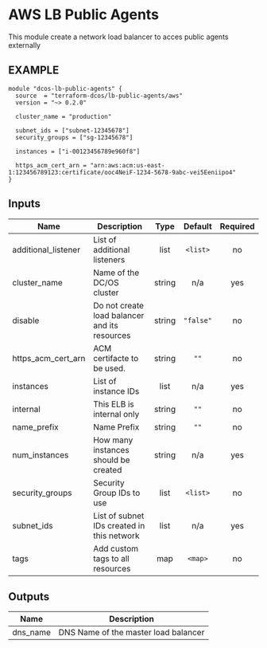 AWS LB Public Agents
============
This module create a network load balancer to acces public agents externally

EXAMPLE
-------

```hcl
module "dcos-lb-public-agents" {
  source  = "terraform-dcos/lb-public-agents/aws"
  version = "~> 0.2.0"

  cluster_name = "production"

  subnet_ids = ["subnet-12345678"]
  security_groups = ["sg-12345678"]

  instances = ["i-00123456789e960f8"]

  https_acm_cert_arn = "arn:aws:acm:us-east-1:123456789123:certificate/ooc4NeiF-1234-5678-9abc-vei5Eeniipo4"
}
```

## Inputs

| Name | Description | Type | Default | Required |
|------|-------------|:----:|:-----:|:-----:|
| additional\_listener | List of additional listeners | list | `<list>` | no |
| cluster\_name | Name of the DC/OS cluster | string | n/a | yes |
| disable | Do not create load balancer and its resources | string | `"false"` | no |
| https\_acm\_cert\_arn | ACM certifacte to be used. | string | `""` | no |
| instances | List of instance IDs | list | n/a | yes |
| internal | This ELB is internal only | string | `""` | no |
| name\_prefix | Name Prefix | string | `""` | no |
| num\_instances | How many instances should be created | string | n/a | yes |
| security\_groups | Security Group IDs to use | list | `<list>` | no |
| subnet\_ids | List of subnet IDs created in this network | list | n/a | yes |
| tags | Add custom tags to all resources | map | `<map>` | no |

## Outputs

| Name | Description |
|------|-------------|
| dns\_name | DNS Name of the master load balancer |

